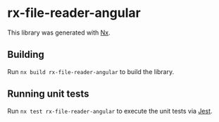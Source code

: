 # rx-file-reader-angular

This library was generated with [Nx](https://nx.dev).

## Building

Run `nx build rx-file-reader-angular` to build the library.

## Running unit tests

Run `nx test rx-file-reader-angular` to execute the unit tests via [Jest](https://jestjs.io).
